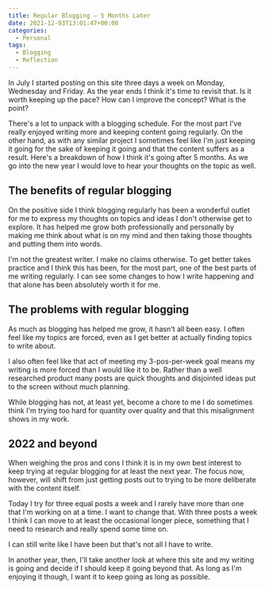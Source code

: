 ```yaml
---
title: Regular Blogging – 5 Months Later
date: 2021-12-03T13:01:47+00:00
categories:
  - Personal
tags:
  - Blogging
  - Reflection
---
```


In July I started posting on this site three days a week on Monday, Wednesday and Friday. As the year ends I think it's time to revisit that. Is it worth keeping up the pace? How can I improve the concept? What is the point?

There's a lot to unpack with a blogging schedule. For the most part I've really enjoyed writing more and keeping content going regularly. On the other hand, as with any similar project I sometimes feel like I'm just keeping it going for the sake of keeping it going and that the content suffers as a result. Here's a breakdown of how I think it's going after 5 months. As we go into the new year I would love to hear your thoughts on the topic as well.

## The benefits of regular blogging

On the positive side I think blogging regularly has been a wonderful outlet for me to express my thoughts on topics and ideas I don't otherwise get to explore. It has helped me grow both professionally and personally by making me think about what is on my mind and then taking those thoughts and putting them into words.

I'm not the greatest writer. I make no claims otherwise. To get better takes practice and I think this has been, for the most part, one of the best parts of me writing regularly. I can see some changes to how I write happening and that alone has been absolutely worth it for me.

## The problems with regular blogging

As much as blogging has helped me grow, it hasn't all been easy. I often feel like my topics are forced, even as I get better at actually finding topics to write about.

I also often feel like that act of meeting my 3-pos-per-week goal means my writing is more forced than I would like it to be. Rather than a well researched product many posts are quick thoughts and disjointed ideas put to the screen without much planning.

While blogging has not, at least yet, become a chore to me I do sometimes think I'm trying too hard for quantity over quality and that this misalignment shows in my work.

## 2022 and beyond

When weighing the pros and cons I think it is in my own best interest to keep trying at regular blogging for at least the next year. The focus now, however, will shift from just getting posts out to trying to be more deliberate with the content itself.

Today I try for three equal posts a week and I rarely have more than one that I'm working on at a time. I want to change that. With three posts a week I think I can move to at least the occasional longer piece, something that I need to research and really spend some time on.

I can still write like I have been but that's not all I have to write.

In another year, then, I'll take another look at where this site and my writing is going and decide if I should keep it going beyond that. As long as I'm enjoying it though, I want it to keep going as long as possible.